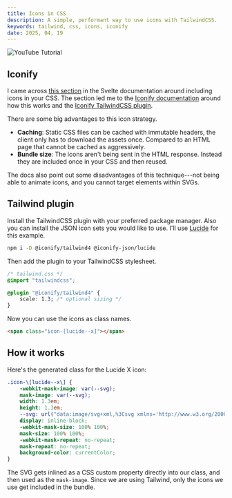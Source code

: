 ```yaml
---
title: Icons in CSS
description: A simple, performant way to use icons with TailwindCSS.
keywords: tailwind, css, icons, iconify
date: 2025, 04, 19
---
```


![YouTube Tutorial](yt:JKvYpUtgD_Q)

## Iconify

I came across [this section](https://svelte.dev/docs/kit/icons#CSS) in the Svelte documentation around including icons in your CSS. The section led me to the [Iconify documentation](https://iconify.design/docs/usage/css/) around how this works and the [Iconify TailwindCSS plugin](https://iconify.design/docs/usage/css/tailwind/tailwind4/).

There are some big advantages to this icon strategy.

- **Caching**: Static CSS files can be cached with immutable headers, the client only has to download the assets once. Compared to an HTML page that cannot be cached as aggressively.
- **Bundle size**: The icons aren't being sent in the HTML response. Instead they are included once in your CSS and then reused.

The docs also point out some disadvantages of this technique---not being able to animate icons, and you cannot target elements within SVGs.

## Tailwind plugin

Install the TailwindCSS plugin with your preferred package manager. Also you can install the JSON icon sets you would like to use. I'll use [Lucide](https://lucide.dev/) for this example.

```bash
npm i -D @iconify/tailwind4 @iconify-json/lucide
```

Then add the plugin to your TailwindCSS stylesheet.

```css {4-6}
/* tailwind.css */
@import "tailwindcss";

@plugin "@iconify/tailwind4" {
	scale: 1.3; /* optional sizing */
}
```

Now you can use the icons as class names.

```html
<span class="icon-[lucide--x]"></span>
```

## How it works

Here's the generated class for the Lucide X icon:

```css {6}
.icon-\[lucide--x\] {
	-webkit-mask-image: var(--svg);
	mask-image: var(--svg);
	width: 1.3em;
	height: 1.3em;
	--svg: url("data:image/svg+xml,%3Csvg xmlns='http://www.w3.org/2000/svg' viewBox='0 0 24 24' width='24' height='24'%3E%3Cpath fill='none' stroke='black' stroke-linecap='round' stroke-linejoin='round' stroke-width='2' d='M18 6L6 18M6 6l12 12'/%3E%3C/svg%3E");
	display: inline-block;
	-webkit-mask-size: 100% 100%;
	mask-size: 100% 100%;
	-webkit-mask-repeat: no-repeat;
	mask-repeat: no-repeat;
	background-color: currentColor;
}
```

The SVG gets inlined as a CSS custom property directly into our class, and then used as the `mask-image`. Since we are using Tailwind, only the icons we use get included in the bundle.
